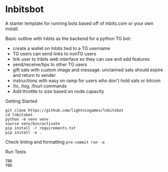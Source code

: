 # lnbitsbot

A starter template for running bots based off of lnbits.com or your own install.

Basic outline with lnbits as the backend for a python TG bot:

- create a wallet on lnbits tied to a TG username
- TG users can send links to nonTG users
- link user to lnbits web interface so they can use and add features
- send/receive/tips to other TG users
- gift sats with custom image and message. unclaimed sats should expire and return to sender
- instructions with easy on ramp for users who don't hold sats or bitcoin
- /tx, /log, /lnurl commands
- Add throttle tx size based on node capacity

Getting Started

```
git clone https://github.com/lightningames/lnbitsbot
cd lnbitsbot
python -m venv venv
source venv/bin/activate
pip install -r requirements.txt
pip install -e .
```

Check linting and formatting
`pre-commit run -a`

Run Tests

```
TBD
TBD
```
